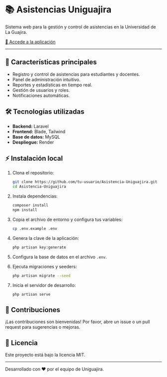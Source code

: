 # 📚 Asistencias Uniguajira

Sistema web para la gestión y control de asistencias en la Universidad de La Guajira.

[🔗 Accede a la aplicación](https://asistencia-uniguajira.onrender.com/)

---

## 🚀 Características principales

- Registro y control de asistencias para estudiantes y docentes.
- Panel de administración intuitivo.
- Reportes y estadísticas en tiempo real.
- Gestión de usuarios y roles.
- Notificaciones automáticas.

## 🛠️ Tecnologías utilizadas

- **Backend:** Laravel
- **Frontend:** Blade, Tailwind
- **Base de datos:** MySQL
- **Despliegue:** Render

## ⚡ Instalación local

1. Clona el repositorio:
   ```bash
   git clone https://github.com/tu-usuario/Asistencia-Uniguajira.git
   cd Asistencia-Uniguajira
   ```

2. Instala dependencias:
   ```bash
   composer install
   npm install
   ```

3. Copia el archivo de entorno y configura tus variables:
   ```bash
   cp .env.example .env
   ```

4. Genera la clave de la aplicación:
   ```bash
   php artisan key:generate
   ```

5. Configura la base de datos en el archivo `.env`.

6. Ejecuta migraciones y seeders:
   ```bash
   php artisan migrate --seed
   ```

7. Inicia el servidor de desarrollo:
   ```bash
   php artisan serve
   ```

## 📝 Contribuciones

¡Las contribuciones son bienvenidas! Por favor, abre un issue o un pull request para sugerencias o mejoras.

## 📄 Licencia

Este proyecto está bajo la licencia MIT.

---

Desarrollado con ❤️ por el equipo de Uniguajira.
